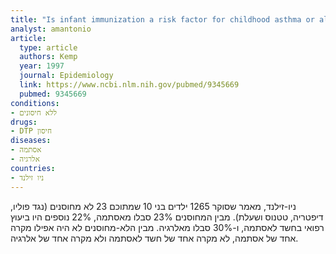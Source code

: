 ```yaml
---
title: "Is infant immunization a risk factor for childhood asthma or allergy?"
analyst: amantonio
article:
  type: article
  authors: Kemp
  year: 1997
  journal: Epidemiology
  link: https://www.ncbi.nlm.nih.gov/pubmed/9345669
  pubmed: 9345669
conditions:
- ללא חיסונים
drugs:
- DTP חיסון
diseases:
- אסתמה
- אלרגיה
countries:
- ניו זילנד
---
```


ניו-זילנד, מאמר שסוקר 1265 ילדים בני 10 שמתוכם 23 לא מחוסנים (נגד פוליו, דיפטריה, טטנוס ושעלת). מבין המחוסנים 23% סבלו מאסתמה, 22% נוספים היו ביעוץ רפואי בחשד לאסתמה, ו-30% סבלו מאלרגיה.
מבין הלא-מחוסנים לא היה אפילו מקרה אחד של אסתמה, לא מקרה אחד של חשד לאסתמה ולא מקרה אחד של אלרגיה.
